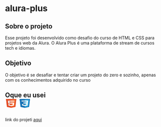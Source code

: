 <h1>alura-plus</h1>

<h2>Sobre o projeto</h2>

<p>Esse projeto foi desenvolvido como desafio do curso de HTML e CSS para projetos web da Alura. O Alura Plus é uma plataforma de stream de cursos tech e idiomas.</p>

<h2>Objetivo</h2>

<p>O objetivo é se desafiar e tentar criar um projeto do zero e sozinho, apenas com os conhecimentos adquirido no curso</p>

<h2>Oque eu usei</2>

<div>
<img align="center" alt="calmon-HTML" height="30" width="40" src="https://raw.githubusercontent.com/devicons/devicon/master/icons/html5/html5-original.svg">
<img align="center" alt="calmon-CSS" height="30" width="40" src="https://raw.githubusercontent.com/devicons/devicon/master/icons/css3/css3-original.svg">
</div>

##

<p>link do projeti <a href="https://calmon1984.github.io/alura-plus/" target="_blank">aqui</a></p>
